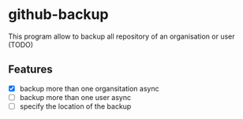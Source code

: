 # github-backup
This program allow to backup all repository of an organisation or user (TODO)

## Features
- [x] backup more than one organsitation async
- [ ] backup more than one user async
- [ ] specify the location of the backup
